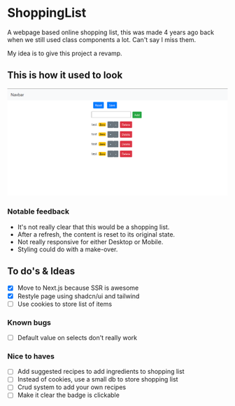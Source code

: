 # ShoppingList

A webpage based online shopping list, this was made 4 years ago back when we still used class components a lot. Can't say I miss them.

My idea is to give this project a revamp.

## This is how it used to look

![old ui](image.png)

### Notable feedback

- It's not really clear that this would be a shopping list.
- After a refresh, the content is reset to its original state.
- Not really responsive for either Desktop or Mobile.
- Styling could do with a make-over.

## To do's & Ideas

- [x] Move to Next.js because SSR is awesome
- [x] Restyle page using shadcn/ui and tailwind
- [ ] Use cookies to store list of items
  
### Known bugs
- [ ] Default value on selects don't really work

### Nice to haves

- [ ] Add suggested recipes to add ingredients to shopping list
- [ ] Instead of cookies, use a small db to store shopping list
- [ ] Crud system to add your own recipes
- [ ] Make it clear the badge is clickable
